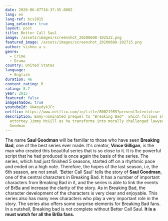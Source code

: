 ```yaml
---
date: 2020-06-07T16:37:55.000Z
lang: en
lang-ref: bcs2015
lang_selector: true
layout: post
title: Better Call Saul
image: /assets/images/screenshot_20200608-102522.png
featured_image: /assets/images/screenshot_20200608-102715.png
author: vishnu a s
genre:
  - Crime
  - Drama
country: United States
language:
  - English
duration: 46
content_rating: R
rating: 8.7
year: 2015
featured: false
imageshadow: true
youtubeId: HN4oydykJFc
netflix: https://www.netflix.com/in/title/80021955?preventIntent=true
description: Emmy-nominated prequel to "Breaking Bad"  which follows small-time
  attorney Jimmy McGill as he transforms into morally challenged lawyer Saul
  Goodman
---
```

The name **Saul Goodman** will be familiar to those who have seen **Breaking Bad**, one of the best series ever made. It's creator, **Vince Gilligan**, is the man who created this beautiful series that is so close to it. It is the powerful script that he had produced is once again the basis of the series. The series, which had just finished 5 seasons, started off on a rhythmic pace and ended on a high note. Therefore, the hopes of the last season, i.e, the 6th season, are not small. 'Better Call Saul' tells the story of **Saul Goodman**, one of the central characters in Breaking Bad. It has a number of important characters from Breaking Bad in it, and the series is able to link the events of BrBa and increase the clarity of the story. As in Breaking Bad, the character development of the characters is very clear and enjoyable. This series also has many new characters who play a very important role in the story. The series also offers some surprise elements for Breaking Bad fans. In a nutshell, Breaking bad is not complete without Better Call Saul. **It is a must watch for all the BrBa fans.**